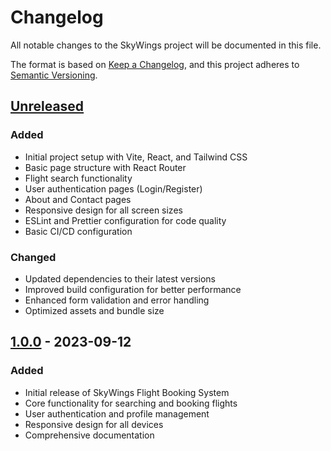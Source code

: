 # Changelog

All notable changes to the SkyWings project will be documented in this file.

The format is based on [Keep a Changelog](https://keepachangelog.com/en/1.0.0/),
and this project adheres to [Semantic Versioning](https://semver.org/spec/v2.0.0.html).

## [Unreleased]

### Added
- Initial project setup with Vite, React, and Tailwind CSS
- Basic page structure with React Router
- Flight search functionality
- User authentication pages (Login/Register)
- About and Contact pages
- Responsive design for all screen sizes
- ESLint and Prettier configuration for code quality
- Basic CI/CD configuration

### Changed
- Updated dependencies to their latest versions
- Improved build configuration for better performance
- Enhanced form validation and error handling
- Optimized assets and bundle size

## [1.0.0] - 2023-09-12

### Added
- Initial release of SkyWings Flight Booking System
- Core functionality for searching and booking flights
- User authentication and profile management
- Responsive design for all devices
- Comprehensive documentation

[Unreleased]: https://github.com/yourusername/skywings/compare/v1.0.0...HEAD
[1.0.0]: https://github.com/yourusername/skywings/releases/tag/v1.0.0
